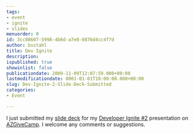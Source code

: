 ```yaml
---
tags:
- event
- ignite
- slides
menuorder: 0
id: 3cc08607-5998-4b6d-a7e0-0876d4cc4f7d
author: bsstahl
title: Dev Ignite
description: 
ispublished: true
showinlist: false
publicationdate: 2009-11-09T12:07:59.000+00:00
lastmodificationdate: 0001-01-01T18:00:00.000+00:00
slug: Dev-Ignite-2-Slide-Deck-Submitted
categories:
- Event

---
```

I just submitted my [slide deck](http://docs.google.com/present/embed?id=dfdtn4td_64wbdtzpgd) for my [Developer Ignite #2](http://software.intel.com/en-us/articles/developer-ignite-2/) presentation on [AZGiveCamp](https://www.azgivecamp.org/). I welcome any comments or suggestions.